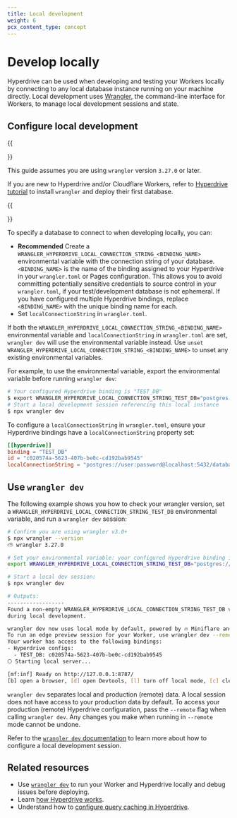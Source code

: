 ```yaml
---
title: Local development
weight: 6
pcx_content_type: concept
---
```


# Develop locally

Hyperdrive can be used when developing and testing your Workers locally by connecting to any local database instance running on your machine directly. Local development uses [Wrangler](/workers/wrangler/install-and-update/), the command-line interface for Workers, to manage local development sessions and state.

## Configure local development

{{<Aside type="note">}}

This guide assumes you are using `wrangler` version `3.27.0` or later.

If you are new to Hyperdrive and/or Cloudflare Workers, refer to [Hyperdrive tutorial](/hyperdrive/get-started/) to install `wrangler` and deploy their first database.

{{</Aside>}}

To specify a database to connect to when developing locally, you can:

* **Recommended** Create a `WRANGLER_HYPERDRIVE_LOCAL_CONNECTION_STRING_<BINDING_NAME>` environmental variable with the connection string of your database. `<BINDING_NAME>` is the name of the binding assigned to your Hyperdrive in your `wrangler.toml` or Pages configuration. This allows you to avoid committing potentially sensitive credentials to source control in your `wrangler.toml`, if your test/development database is not ephemeral. If you have configured multiple Hyperdrive bindings, replace `<BINDING_NAME>` with the unique binding name for each.
* Set `localConnectionString` in `wrangler.toml`.

If both the `WRANGLER_HYPERDRIVE_LOCAL_CONNECTION_STRING_<BINDING_NAME>` environmental variable and `localConnectionString` in `wrangler.toml` are set, `wrangler dev` will use the environmental variable instead. Use `unset WRANGLER_HYPERDRIVE_LOCAL_CONNECTION_STRING_<BINDING_NAME>` to unset any existing environmental variables. 

For example, to use the environmental variable, export the environmental variable before running `wrangler dev`:

```sh
# Your configured Hyperdrive binding is "TEST_DB" 
$ export WRANGLER_HYPERDRIVE_LOCAL_CONNECTION_STRING_TEST_DB="postgres://user:password@localhost:5432/databasename"
# Start a local development session referencing this local instance
$ npx wrangler dev
```

To configure a `localConnectionString` in `wrangler.toml`, ensure your Hyperdrive bindings have a `localConnectionString` property set:

```toml
[[hyperdrive]]
binding = "TEST_DB"
id = "c020574a-5623-407b-be0c-cd192bab9545"
localConnectionString = "postgres://user:password@localhost:5432/databasename"
```

## Use `wrangler dev`

The following example shows you how to check your wrangler version, set a `WRANGLER_HYPERDRIVE_LOCAL_CONNECTION_STRING_TEST_DB` environmental variable, and run a `wrangler dev` session:

```sh
# Confirm you are using wrangler v3.0+
$ npx wrangler --version
⛅️ wrangler 3.27.0

# Set your environmental variable: your configured Hyperdrive binding is "TEST_DB".
export WRANGLER_HYPERDRIVE_LOCAL_CONNECTION_STRING_TEST_DB="postgres://user:password@localhost:5432/databasename"

# Start a local dev session:
$ npx wrangler dev

# Outputs:
------------------
Found a non-empty WRANGLER_HYPERDRIVE_LOCAL_CONNECTION_STRING_TEST_DB variable. Hyperdrive will connect to this database
during local development.

wrangler dev now uses local mode by default, powered by 🔥 Miniflare and 👷 workerd.
To run an edge preview session for your Worker, use wrangler dev --remote
Your worker has access to the following bindings:
- Hyperdrive configs:
  - TEST_DB: c020574a-5623-407b-be0c-cd192bab9545
⎔ Starting local server...

[mf:inf] Ready on http://127.0.0.1:8787/
[b] open a browser, [d] open Devtools, [l] turn off local mode, [c] clear console, [x] to exit
```

`wrangler dev` separates local and production (remote) data. A local session does not have access to your production data by default. To access your production (remote) Hyperdrive configuration, pass the `--remote` flag when calling `wrangler dev`. Any changes you make when running in `--remote` mode cannot be undone.

Refer to the [`wrangler dev` documentation](/workers/wrangler/commands/#dev) to learn more about how to configure a local development session.

## Related resources

* Use [`wrangler dev`](/workers/wrangler/commands/#dev) to run your Worker and Hyperdrive locally and debug issues before deploying.
* Learn [how Hyperdrive works](/hyperdrive/reference/how-hyperdrive-works/).
* Understand how to [configure query caching in Hyperdrive](/hyperdrive/configuration/query-caching/).
